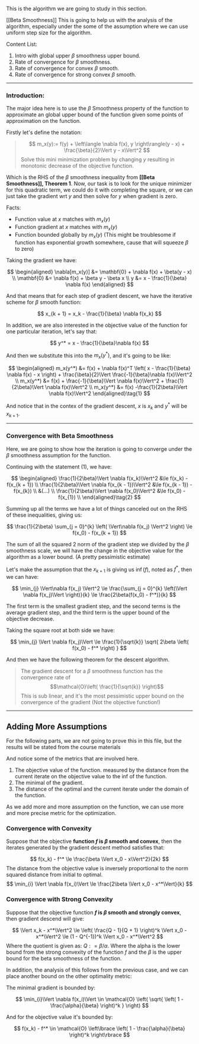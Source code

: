 This is the algorithm we are going to study in this section.

[[Beta Smoothness]]
This is going to help us with the analysis of the algorithm, especially under the some of the assumption where we can use uniform step size for the algorithm. 

Content List: 
1. Intro with global upper $\beta$ smoothness upper bound.
2. Rate of convergence for $\beta$ smoothness.
3. Rate of convergence for convex $\beta$ smooth.
4. Rate of convergence for strong convex $\beta$ smooth.

---
### **Introduction:** 
The major idea here is to use the $\beta$ Smoothness property of the function to approximate an global upper bound of the function given some points of approximation on the function. 

Firstly let's define the notation: 

> $$
> m_x(y):=
> f(y) + \left\langle
> \nabla f(x), y
> \right\rangle(y - x) + 
> \frac{\beta}{2}\Vert y - x\Vert^2
> $$
> Solve this mini minimization problem by changing $y$ resulting in monotonic decrease of the objective function. 

Which is the RHS of the $\beta$ smoothness inequality from **[[Beta Smoothness]], Theorem 1**. Now, our task is to look for the unique minimizer for this quadratic term, we could do it with completing the square, or we can just take the gradient wrt $y$ and then solve for $y$ when gradient is zero. 

Facts: 
* Function value at $x$ matches with $m_x(y)$
* Function gradient at $x$ matches with $m_x(y)$
* Function bounded globally by $m_x(y)$ (This might be troublesome if function has exponential growth somewhere, cause that will squeeze $\beta$ to zero)

Taking the gradient we have: 

$$
\begin{aligned}
    \nabla[m_x(y)] &= \mathbf{0} + \nabla f(x) + \beta(y - x)
    \\
    \mathbf{0} &= \nabla f(x) + \beta y - \beta x
    \\ 
    y &= x - \frac{1}{\beta} \nabla f(x)
\end{aligned}
$$

And that means that for each step of gradient descent, we have the iterative scheme for $\beta$ smooth function: 

$$
x_{k + 1} = x_k - \frac{1}{\beta} \nabla f(x_k)
$$

In addition, we are also interested in the objective value of the function for one particular iteration, let's say that: 

$$
y^* = x - \frac{1}{\beta}\nabla f(x)
$$ 

And then we substitute this into the $m_x(y^*)$, and it's going to be like: 

$$
\begin{aligned}
m_x(y^*) &= f(x) + \nabla f(x)^T \left(
x - \frac{1}{\beta} \nabla f(x) - x 
\right) + \frac{\beta}{2}\Vert \frac{-1}{\beta}\nabla f(x)\Vert^2
\\
m_x(y^*) &= f(x) + \frac{-1}{\beta}\Vert \nabla f(x)\Vert^2 + \frac{1}{2\beta}\Vert \nabla f(x)\Vert^2
\\
m_x(y^*) &= f(x) -\frac{1}{2\beta}\Vert \nabla f(x)\Vert^2
\end{aligned}\tag{1}
$$

And notice that in the contex of the gradient descent, $x$ is $x_{k}$ and $y^*$ will be $x_{k + 1}$. 

---
### **Convergence with Beta Smoothness**

Here, we are going to show how the iteration is going to  converge under the $\beta$ smoothness assumption for the function. 

Continuing with the statement $(1)$, we have: 

$$
\begin{aligned}
    \frac{1}{2\beta}\Vert \nabla f(x_k)\Vert^2
    &\le f(x_k) - f(x_{k + 1})
    \\
    \frac{1}{2\beta}\Vert \nabla f(x_{k - 1})\Vert^2
    &\le f(x_{k - 1}) - f(x_{k})
    \\
    &(...)
    \\
    \frac{1}{2\beta}\Vert \nabla f(x_0)\Vert^2
    &\le f(x_0) - f(x_{1})
    \\
\end{aligned}\tag{2}
$$

Summing up all the terms we have a lot of things canceled out on the RHS of these inequalities, giving us: 

$$
\frac{1}{2\beta} \sum_{j = 0}^{k} \left(
    \Vert\nabla f(x_j) \Vert^2  \right)
    \le f(x_0) - f(x_{k + 1})
$$

The sum of all the squared 2 norm of the gradient step we divided by the $\beta$ smoothness scale, we will have the change in the objective value for the algorithm as a lower bound. (A pretty pessimistic estimate)

Let's make the assumption that the $x_{k + 1}$ is giving us $\inf(f)$, noted as $f^*$, then we can have: 

$$
\min_{j} \Vert\nabla f(x_j) \Vert^2 
\le
\frac{\sum_{j = 0}^{k} \left(\Vert \nabla f(x_j)\Vert  \right)}{k}
\le
\frac{2\beta(f(x_0) - f^*)}{k}
$$

The first term is the smallest gradient step, and the second terms is the average gradient step, and the third term is the upper bound of the objective decrease. 

Taking the square root at both side we have: 

$$
\min_{j} \Vert \nabla f(x_j)\Vert \le 
\frac{1}{\sqrt{k}} \sqrt{
    2\beta \left(
        f(x_0) - f^*
    \right)
}
$$

And then we have the following theorem for the descent algorithm.

> The gradient descent for a $\beta$ smoothness function has the convergence rate of $$\mathcal{O}\left(
> \frac{1}{\sqrt{k}}
> \right)$$
> This is sub linear, and it's the most pessimistic upper bound on the convergence of the gradient (Not the objective function!)

---

## Adding More Assumptions
For the following parts, we are not going to prove this in this file, but the results will be stated from the course materials 

And notice some of the metrics that are involved here. 
1. The objective value of the function. measured by the distance from the current iterate on the objective value to the inf of the function. 
2. The minimal of the gradient. 
3. The distance of the optimal and the current iterate under the domain of the function. 

As we add more and more assumption on the function, we can use more and more precise metric for the optimization. 

### Convergence with Convexity
Suppose that the objective **function $f$ is $\beta$ smooth and convex**, then the iterates generated by the gradient descent method satisfies that: 

$$
f(x_k) - f^* \le \frac{\beta \Vert x_0 - x\Vert^2}{2k}
$$
The distance from the objective value is inversely proportional to the norm squared distance from initial to optimal. 
$$
\min_{i} \Vert  \nabla f(x_i)\Vert \le \frac{2\beta \Vert x_0 - x^*\Vert}{k}
$$

### Convergence with Strong Convexity
Suppose that the objective function **$f$ is $\beta$ smooth and strongly convex**, then gradient descend will give: 

$$
\Vert x_k - x^*\Vert^2 \le 
\left(
\frac{Q - 1}{Q + 1}
\right)^k \Vert x_0 - x^*\Vert^2
\le 
(1 - Q^{-1})^k \Vert x_0 - x^*\Vert^2
$$
Where the quotient is given as: $Q: = \beta/\alpha$. Where the alpha is the lower bound from the strong convexity of the function $f$ and the $\beta$ is the upper bound for the beta smoothness of the function. 

In addition, the analysis of this follows from the previous case, and we can place another bound on the other optimality metric: 

The minimal gradient is bounded by: 

$$
\min_{i}\Vert \nabla f(x_i)\Vert \in
\mathcal{O}
\left(
\sqrt{
    \left(
        1 - \frac{\alpha}{\beta}
    \right)^k
}
\right)
$$

And for the objective value it's bounded by: 

$$
f(x_k) - f^*
\in
\mathcal{O}
\left\lbrace
    \left(
        1 - \frac{\alpha}{\beta}
    \right)^k
\right\rbrace
$$
